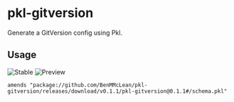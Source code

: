 # pkl-gitversion

Generate a GitVersion config using Pkl.

## Usage
![Stable](https://img.shields.io/github/v/release/BenMMcLean/pkl-gitversion?label=Stable)
![Preview](https://img.shields.io/github/v/release/BenMMcLean/pkl-gitversion?label=Preview&include_prereleases)

```pkl
amends "package://github.com/BenMMcLean/pkl-gitversion/releases/download/v0.1.1/pkl-gitversion@0.1.1#/schema.pkl"
```
